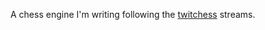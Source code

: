 A chess engine I'm writing following the [twitchess](https://github.com/geohot/twitchchess) streams.
